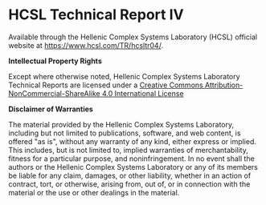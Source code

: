 # HCSL Technical Report IV
 
Available through the Hellenic Complex Systems Laboratory (HCSL) official website at https://www.hcsl.com/TR/hcsltr04/.

**Intellectual Property Rights**

Except where otherwise noted, Hellenic Complex Systems Laboratory Technical Reports are licensed under a [Creative Commons Attribution-NonCommercial-ShareAlike 4.0 International License](https://creativecommons.org/licenses/by-nc-sa/4.0/)

**Disclaimer of Warranties**

The material provided by the Hellenic Complex Systems Laboratory, including but not limited to publications, software, and web content, is offered "as is", without any warranty of any kind, either express or implied. This includes, but is not limited to, implied warranties of merchantability, fitness for a particular purpose, and noninfringement. In no event shall the authors or the Hellenic Complex Systems Laboratory or any of its members be liable for any claim, damages, or other liability, whether in an action of contract, tort, or otherwise, arising from, out of, or in connection with the material or the use or other dealings in the material.